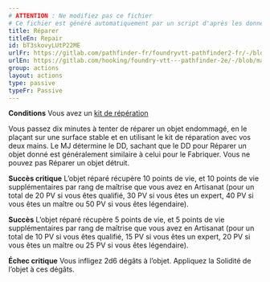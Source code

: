 ```yaml
---
# ATTENTION : Ne modifiez pas ce fichier
# Ce fichier est généré automatiquement par un script d'après les données du module Foundry VTT officiel et de sa traduction
title: Réparer
titleEn: Repair
id: bT3skovyLUtP22ME
urlFr: https://gitlab.com/pathfinder-fr/foundryvtt-pathfinder2-fr/-/blob/master/data/actions/bT3skovyLUtP22ME.htm
urlEn: https://gitlab.com/hooking/foundry-vtt---pathfinder-2e/-/blob/master/packs/data/actions.db/repair.json
group: actions
layout: actions
type: passive
typeFr: Passive
---
```

**Conditions** Vous avez un [kit de répération](../equipment/kit-de-réparation.md)

Vous passez dix minutes à tenter de réparer un objet endommagé, en le plaçant sur une surface stable et en utilisant le kit de réparation avec vos deux mains. Le MJ détermine le DD, sachant que le DD pour Réparer un objet donné est généralement similaire à celui pour le Fabriquer. Vous ne pouvez pas Réparer un objet détruit.

**Succès critique** L’objet réparé récupère 10 points de vie, et 10 points de vie supplémentaires par rang de maîtrise que vous avez en Artisanat (pour un total de 20 PV si vous êtes qualifié, 30 PV si vous êtes un expert, 40 PV si vous êtes un maître ou 50 PV si vous êtes légendaire).

**Succès** L’objet réparé récupère 5 points de vie, et 5 points de vie supplémentaires par rang de maîtrise que vous avez en Artisanat (pour un total de 10 PV si vous êtes qualifié, 15 PV si vous êtes un expert, 20 PV si vous êtes un maître ou 25 PV si vous êtes légendaire).

**Échec critique** Vous infligez 2d6 dégâts à l’objet. Appliquez la Solidité de l’objet à ces dégâts.
